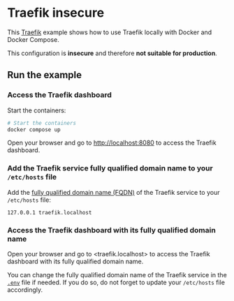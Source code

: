 # Traefik insecure

This [Traefik](https://traefik.io/traefik/) example shows how to use Traefik
locally with Docker and Docker Compose.

This configuration is **insecure** and therefore **not suitable for
production**.

## Run the example

### Access the Traefik dashboard

Start the containers:

```sh
# Start the containers
docker compose up
```

Open your browser and go to <http://localhost:8080> to access the Traefik
dashboard.

### Add the Traefik service fully qualified domain name to your `/etc/hosts` file

Add the
[fully qualified domain name (FQDN)](https://en.wikipedia.org/wiki/Fully_qualified_domain_name)
of the Traefik service to your `/etc/hosts` file:

```text
127.0.0.1 traefik.localhost
```

### Access the Traefik dashboard with its fully qualified domain name

Open your browser and go to <traefik.localhost> to access the Traefik dashboard
with its fully qualified domain name.

You can change the fully qualified domain name of the Traefik service in the
[`.env`](.env) file if needed. If you do so, do not forget to update your
`/etc/hosts` file accordingly.
